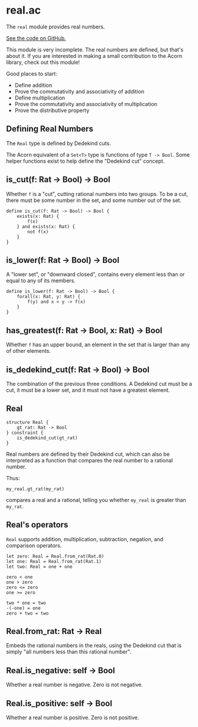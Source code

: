 # real.ac

The `real` module provides real numbers.

[See the code on GitHub.](https://github.com/acornprover/acornlib/blob/master/real.ac)

This module is very incomplete. The real numbers are defined, but that's about it. If you are interested in making a small contribution to the Acorn library, check out this module!

Good places to start:

- Define addition
- Prove the commutativity and associativity of addition
- Define multiplication
- Prove the commutativity and associativity of multiplication
- Prove the distributive property

## Defining Real Numbers

The `Real` type is defined by Dedekind cuts.

The Acorn equivalent of a `Set<T>` type is functions of type `T -> Bool`. Some helper functions exist to help
define the "Dedekind cut" concept.

## is_cut(f: Rat -> Bool) -> Bool

Whether `f` is a "cut", cutting rational numbers into two groups. To be a cut, there must be some number in the set, and some number out of the set.

```acorn
define is_cut(f: Rat -> Bool) -> Bool {
    exists(x: Rat) {
        f(x)
    } and exists(x: Rat) {
        not f(x)
    }
}
```

## is_lower(f: Rat -> Bool) -> Bool

A "lower set", or "downward closed", contains every element less than or equal to any of its members.

```acorn
define is_lower(f: Rat -> Bool) -> Bool {
    forall(x: Rat, y: Rat) {
        f(y) and x < y -> f(x)
    }
}
```

## has_greatest(f: Rat -> Bool, x: Rat) -> Bool

Whether `f` has an upper bound, an element in the set that is larger than any of other elements.

## is_dedekind_cut(f: Rat -> Bool) -> Bool

The combination of the previous three conditions. A Dedekind cut must be a cut, it must be a lower set, and it must not have a greatest element.

## Real

```acorn
structure Real {
    gt_rat: Rat -> Bool
} constraint {
    is_dedekind_cut(gt_rat)
}
```

Real numbers are defined by their Dedekind cut, which can also be interpreted as a function that compares
the real number to a rational number.

Thus:

```acorn
my_real.gt_rat(my_rat)
```

compares a real and a rational, telling you whether `my_real` is greater than `my_rat`.

## Real's operators

`Real` supports addition, multiplication, subtraction, negation, and comparison operators.

```acorn
let zero: Real = Real.from_rat(Rat.0)
let one: Real = Real.from_rat(Rat.1)
let two: Real = one + one

zero < one
one > zero
zero <= zero
one >= zero

two * one = two
-(-one) = one
zero + two = two
```

## Real.from_rat: Rat -> Real

Embeds the rational numbers in the reals, using the Dedekind cut that is simply "all numbers less than this rational number".

## Real.is_negative: self -> Bool

Whether a real number is negative. Zero is not negative.

## Real.is_positive: self -> Bool

Whether a real number is positive. Zero is not positive.
